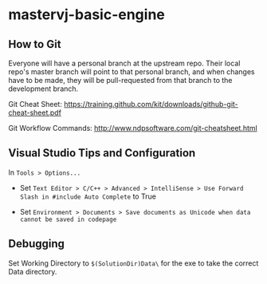 # mastervj-basic-engine

## How to Git

Everyone will have a personal branch at the upstream repo. Their local repo's master
branch will point to that personal branch, and when changes have to be made, they will
be pull-requested from that branch to the development branch.

Git Cheat Sheet: https://training.github.com/kit/downloads/github-git-cheat-sheet.pdf

Git Workflow Commands: http://www.ndpsoftware.com/git-cheatsheet.html


## Visual Studio Tips and Configuration

In `Tools > Options...`

- Set `Text Editor > C/C++ > Advanced > IntelliSense > Use Forward Slash in #include Auto Complete`
to True

- Set `Environment > Documents > Save documents as Unicode when data cannot be saved in codepage`


## Debugging

Set Working Directory to `$(SolutionDir)Data\` for the exe to take the correct Data directory.
